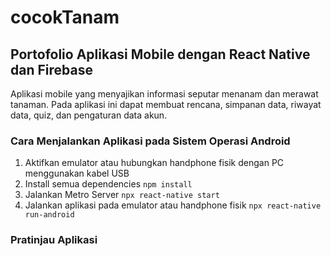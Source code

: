 cocokTanam
== 
Portofolio Aplikasi Mobile dengan React Native dan Firebase
--
Aplikasi mobile yang menyajikan informasi seputar menanam dan merawat tanaman. Pada aplikasi ini dapat membuat rencana, simpanan data, riwayat data, quiz, dan pengaturan data akun.




### Cara Menjalankan Aplikasi pada Sistem Operasi Android
1. Aktifkan emulator atau hubungkan handphone fisik dengan PC menggunakan kabel USB
2. Install semua dependencies
``npm install``
3. Jalankan Metro Server
``npx react-native start``
4. Jalankan aplikasi pada emulator atau handphone fisik 
``npx react-native run-android``

### Pratinjau Aplikasi
